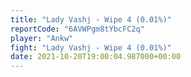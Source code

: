 ```yaml
---
title: "Lady Vashj - Wipe 4 (0.01%)"
reportCode: "6AVWPgm8tYbcFC2q"
player: "Ankw"
fight: "Lady Vashj - Wipe 4 (0.01%)"
date: 2021-10-20T19:00:04.987000+00:00
---
```

